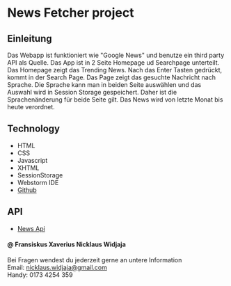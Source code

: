 # News Fetcher project

## Einleitung

Das Webapp ist funktioniert wie "Google News" und benutze ein third party API als Quelle.
Das App ist in 2 Seite Homepage ud Searchpage unterteilt. Das Homepage zeigt das Trending News. Nach das
Enter Tasten gedrückt, kommt in der Search Page. Das Page zeigt das gesuchte Nachricht nach Sprache.
Die Sprache kann man in beiden Seite auswählen und das Auswahl wird in Session Storage gespeichert.
Daher ist die Sprachenänderung für beide Seite gilt. Das News wird von letzte Monat bis heute verordnet.

## Technology

- HTML
- CSS
- Javascript
- XHTML 
- SessionStorage 
- Webstorm IDE  
- [Github](https://github.com/runabane/NewsFetcher)

## API

- [News Api](https://newsapi.org/)

#### @ Fransiskus Xaverius Nicklaus Widjaja

Bei Fragen wendest du jederzeit gerne an untere Information  
Email: nicklaus.widjaja@gmail.com  
Handy: 0173 4254 359  
